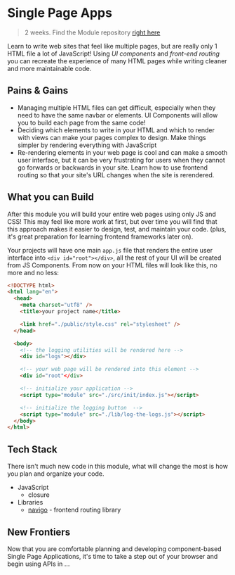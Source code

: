 # Single Page Apps

> 2 weeks. Find the Module repository [right here](https://github.com/HackYourFutureBelgium/single-page-apps/)

Learn to write web sites that feel like multiple pages, but are really only 1 HTML file a lot of JavaScript! Using _UI components_ and _front-end routing_ you can recreate the experience of many HTML pages while writing cleaner and more maintainable code.

## Pains & Gains

- Managing multiple HTML files can get difficult, especially when they need to have the same navbar or elements. UI Components will allow you to build each page from the same code!
- Deciding which elements to write in your HTML and which to render with views can make your pages complex to design. Make things simpler by rendering everything with JavaScript
- Re-rendering elements in your web page is cool and can make a smooth user interface, but it can be very frustrating for users when they cannot go forwards or backwards in your site. Learn how to use frontend routing so that your site's URL changes when the site is rerendered.

## What you can Build

After this module you will build your entire web pages using only JS and CSS! This may feel like more work at first, but over time you will find that this approach makes it easier to design, test, and maintain your code. (plus, it's great preparation for learning frontend frameworks later on).

Your projects will have one main `app.js` file that renders the entire user interface into `<div id="root"></div>`, all the rest of your UI will be created from JS Components. From now on your HTML files will look like this, no more and no less:

```html
<!DOCTYPE html>
<html lang="en">
  <head>
    <meta charset="utf8" />
    <title>your project name</title>

    <link href="./public/style.css" rel="stylesheet" />
  </head>

  <body>
    <!-- the logging utilities will be rendered here -->
    <div id="logs"></div>

    <!-- your web page will be rendered into this element -->
    <div id="root"</div>

    <!-- initialize your application -->
    <script type="module" src="./src/init/index.js"></script>

    <!-- initialize the logging button  -->
    <script type="module" src="./lib/log-the-logs.js"></script>
  </body>
</html>

```

## Tech Stack

There isn't much new code in this module, what will change the most is how you plan and organize your code.

- JavaScript
  - closure
- Libraries
  - [navigo](https://github.com/krasimir/navigo) - frontend routing library

## New Frontiers

Now that you are comfortable planning and developing component-based Single Page Applications, it's time to take a step out of your browser and begin using APIs in ...
